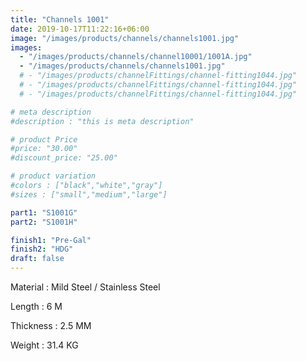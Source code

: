 ```yaml
---
title: "Channels 1001"
date: 2019-10-17T11:22:16+06:00
image: "/images/products/channels/channels1001.jpg"
images: 
  - "/images/products/channels/channel10001/1001A.jpg"
  - "/images/products/channels/channels1001.jpg"
  # - "/images/products/channelFittings/channel-fitting1044.jpg"
  # - "/images/products/channelFittings/channel-fitting1044.jpg"
  # - "/images/products/channelFittings/channel-fitting1044.jpg"

# meta description
#description : "this is meta description"

# product Price
#price: "30.00"
#discount_price: "25.00"

# product variation
#colors : ["black","white","gray"]
#sizes : ["small","medium","large"]

part1: "S1001G"
part2: "S1001H"

finish1: "Pre-Gal"
finish2: "HDG"
draft: false
---
```


Material : Mild Steel / Stainless Steel 

Length : 6 M

Thickness : 2.5 MM

Weight : 31.4 KG